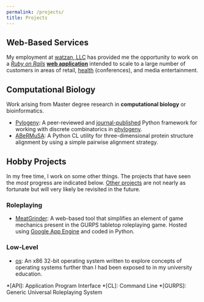 ```yaml
---
permalink: /projects/
title: Projects
---
```


## Web-Based Services

My employment at [watzan, LLC](http://watzan.com) has provided me the 
opportunity to work on a [*Ruby on Rails*](http://rubyonrails.org) 
[**web application**](http://zen.watzan.com) intended to scale to a large 
number of customers in areas of retail, [health](http://health.watzan.com) 
(conferences), and media entertainment.

## Computational Biology

Work arising from Master degree research in **computational biology** or 
bioinformatics.

  - [Pylogeny](https://github.com/AlexSafatli/Pylogeny): A peer-reviewed and 
  [journal-published](https://peerj.com/articles/cs-9/) Python framework for 
  working with discrete combinatorics in 
  [phylogeny](http://en.wikipedia.org/wiki/Phylogenetics).
  - [ABeRMuSA](https://github.com/AlexSafatli/ABeRMuSA): A Python CL utility 
  for three-dimensional protein structure alignment by using a simple pairwise 
  alignment strategy.

## Hobby Projects

In my free time, I work on some other things. The projects that have seen the 
*most* progress are indicated below. 
[Other projects](http://github.com/AlexSafatli/) are not nearly as fortunate 
but will very likely be revisited in the future.

### Roleplaying

  - [MeatGrinder](https://github.com/AlexSafatli/MeatGrinder): A web-based tool 
  that simplifies an element of game mechanics present in the GURPS tabletop 
  roleplaying game. Hosted using 
  [Google App Engine](https://cloud.google.com/appengine/docs) and coded in
  Python.

### Low-Level

  - [os](https://github.com/AlexSafatli/os): An x86 32-bit operating system 
  written to explore concepts of operating systems further than I had been 
  exposed to in my university education.

*[API]: Application Program Interface
*[CL]: Command Line
*[GURPS]: Generic Universal Roleplaying System